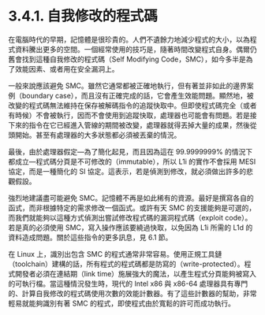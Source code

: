 # 3.4.1. 自我修改的程式碼

在電腦時代的早期，記憶體是很珍貴的。人們不遺餘力地減少程式的大小，以為程式資料騰出更多的空間。一個經常使用的技巧是，隨著時間改變程式自身。偶爾仍舊會找到這種自我修改的程式碼（Self Modifying Code，SMC），如今多半是為了效能因素、或者用在安全漏洞上。

一般來說應該避免 SMC。雖然它通常都被正確地執行，但有著並非如此的邊界案例（boundary case），而且沒有正確完成的話，它會產生效能問題。顯然地，被改變的程式碼無法維持在保存被解碼指令的追蹤快取中。但即使程式碼完全（或者有時候）不會被執行，因而不會使用到追蹤快取，處理器也可能會有問題。若是接下來的指令在它已經進入管線的期間被改變，處理器就得丟掉大量的成果，然後從頭開始。甚至有處理器的大多狀態都必須被丟棄的情況。

最後，由於處理器假定––為了簡化起見，而且因為這在 99.9999999% 的情況下都成立––程式碼分頁是不可修改的（immutable），所以 L1i 的實作不會採用 MESI 協定，而是一種簡化的 SI 協定。這表示，若是偵測到修改，就必須做出許多的悲觀假設。

強烈地建議盡可能避免 SMC。記憶體不再是如此稀有的資源。最好是撰寫各自的函式，而非根據特定的需求修改一個函式。或許有天 SMC 的支援能夠是可選的，而我們就能夠以這種方式偵測出嘗試修改程式碼的漏洞程式碼（exploit code）。若是真的必須使用 SMC，寫入操作應該要繞過快取，以免因為 L1i 所需的 L1d 的資料造成問題。關於這些指令的更多訊息，見 6.1 節。

在 Linux 上，識別出包含 SMC 的程式通常非常容易。使用正規工具鏈（toolchain）建構的話，所有程式的程式碼都是防寫的（write-protected）。程式開發者必須在連結期（link time）施展強大的魔法，以產生程式分頁能夠被寫入的可執行檔。當這種情況發生時，現代的 Intel x86 與 x86-64 處理器具有專門的、計算自我修改的程式碼使用次數的效能計數器。有了這些計數器的幫助，非常輕易就能夠識別有著 SMC 的程式，即使程式由於寬鬆的許可而成功執行。

